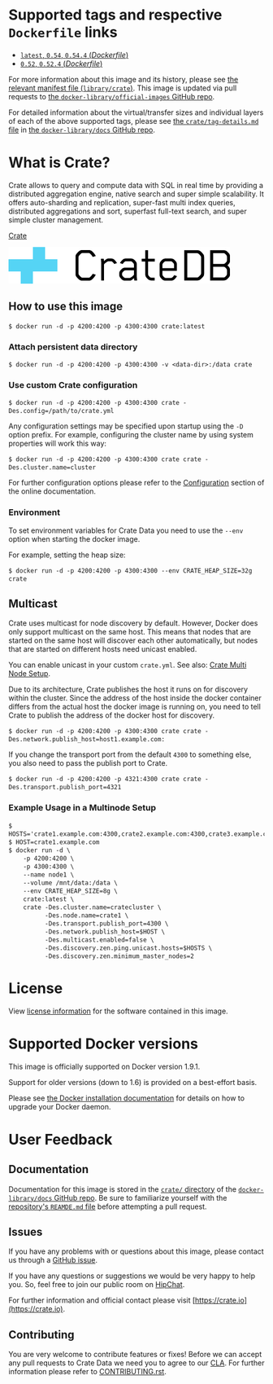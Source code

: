 # Supported tags and respective `Dockerfile` links

-	[`latest`, `0.54`, `0.54.4` (*Dockerfile*)](https://github.com/crate/docker-crate/blob/921b64f8b8ad1711a246dafcdcd126343b0b7cad/Dockerfile)
-	[`0.52`, `0.52.4` (*Dockerfile*)](https://github.com/crate/docker-crate/blob/cce8f796ba8936250eb380235cde47be494d1e95/Dockerfile)

For more information about this image and its history, please see [the relevant manifest file (`library/crate`)](https://github.com/docker-library/official-images/blob/master/library/crate). This image is updated via pull requests to [the `docker-library/official-images` GitHub repo](https://github.com/docker-library/official-images).

For detailed information about the virtual/transfer sizes and individual layers of each of the above supported tags, please see [the `crate/tag-details.md` file](https://github.com/docker-library/docs/blob/master/crate/tag-details.md) in [the `docker-library/docs` GitHub repo](https://github.com/docker-library/docs).

# What is Crate?

Crate allows to query and compute data with SQL in real time by providing a distributed aggregation engine, native search and super simple scalability. It offers auto-sharding and replication, super-fast multi index queries, distributed aggregations and sort, superfast full-text search, and super simple cluster management.

[Crate](https://crate.io/)

![logo](https://raw.githubusercontent.com/docker-library/docs/de809758bd3f9724caa5377695f161795f3eb8a1/crate/logo.png)

## How to use this image

```console
$ docker run -d -p 4200:4200 -p 4300:4300 crate:latest
```

### Attach persistent data directory

```console
$ docker run -d -p 4200:4200 -p 4300:4300 -v <data-dir>:/data crate
```

### Use custom Crate configuration

```console
$ docker run -d -p 4200:4200 -p 4300:4300 crate -Des.config=/path/to/crate.yml
```

Any configuration settings may be specified upon startup using the `-D` option prefix. For example, configuring the cluster name by using system properties will work this way:

```console
$ docker run -d -p 4200:4200 -p 4300:4300 crate crate -Des.cluster.name=cluster
```

For further configuration options please refer to the [Configuration](https://crate.io/docs/stable/configuration.html) section of the online documentation.

### Environment

To set environment variables for Crate Data you need to use the `--env` option when starting the docker image.

For example, setting the heap size:

```console
$ docker run -d -p 4200:4200 -p 4300:4300 --env CRATE_HEAP_SIZE=32g crate
```

## Multicast

Crate uses multicast for node discovery by default. However, Docker does only support multicast on the same host. This means that nodes that are started on the same host will discover each other automatically, but nodes that are started on different hosts need unicast enabled.

You can enable unicast in your custom `crate.yml`. See also: [Crate Multi Node Setup](https://crate.io/docs/en/latest/best_practice/multi_node_setup.html).

Due to its architecture, Crate publishes the host it runs on for discovery within the cluster. Since the address of the host inside the docker container differs from the actual host the docker image is running on, you need to tell Crate to publish the address of the docker host for discovery.

```console
$ docker run -d -p 4200:4200 -p 4300:4300 crate crate -Des.network.publish_host=host1.example.com:
```

If you change the transport port from the default `4300` to something else, you also need to pass the publish port to Crate.

```console
$ docker run -d -p 4200:4200 -p 4321:4300 crate crate -Des.transport.publish_port=4321
```

### Example Usage in a Multinode Setup

```console
$ HOSTS='crate1.example.com:4300,crate2.example.com:4300,crate3.example.com:4300'
$ HOST=crate1.example.com
$ docker run -d \
	-p 4200:4200 \
	-p 4300:4300 \
	--name node1 \
	--volume /mnt/data:/data \
	--env CRATE_HEAP_SIZE=8g \
	crate:latest \
	crate -Des.cluster.name=cratecluster \
		  -Des.node.name=crate1 \
		  -Des.transport.publish_port=4300 \
		  -Des.network.publish_host=$HOST \
		  -Des.multicast.enabled=false \
		  -Des.discovery.zen.ping.unicast.hosts=$HOSTS \
		  -Des.discovery.zen.minimum_master_nodes=2
```

# License

View [license information](https://github.com/crate/crate/blob/master/LICENSE.txt) for the software contained in this image.

# Supported Docker versions

This image is officially supported on Docker version 1.9.1.

Support for older versions (down to 1.6) is provided on a best-effort basis.

Please see [the Docker installation documentation](https://docs.docker.com/installation/) for details on how to upgrade your Docker daemon.

# User Feedback

## Documentation

Documentation for this image is stored in the [`crate/` directory](https://github.com/docker-library/docs/tree/master/crate) of the [`docker-library/docs` GitHub repo](https://github.com/docker-library/docs). Be sure to familiarize yourself with the [repository's `REAMDE.md` file](https://github.com/docker-library/docs/blob/master/README.md) before attempting a pull request.

## Issues

If you have any problems with or questions about this image, please contact us through a [GitHub issue](https://github.com/crate/docker-crate/issues).

If you have any questions or suggestions we would be very happy to help you. So, feel free to join our public room on [HipChat](https://www.hipchat.com/g7Pc2CYwi).

For further information and official contact please visit [https://crate.io](https://crate.io).

## Contributing

You are very welcome to contribute features or fixes! Before we can accept any pull requests to Crate Data we need you to agree to our [CLA](https://crate.io/community/contribute/). For further information please refer to [CONTRIBUTING.rst](https://github.com/crate/crate/blob/master/CONTRIBUTING.rst).
